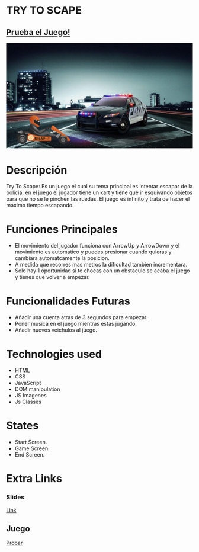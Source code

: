 # TRY TO SCAPE

## [Prueba el Juego!](https://adripriego.github.io/try-to-escape/)

![Portada](./img/portada.png)


# Descripción

Try To Scape: Es un juego el cual su tema principal es intentar escapar de la policia, en el juego el jugador tiene un kart y tiene que ir esquivando objetos para que no se le pinchen las ruedas. El juego es infinito y trata de hacer el maximo tiempo escapando.


# Funciones Principales

- El movimiento del jugador funciona con ArrowUp y ArrowDown y el movimiento es automatico y puedes presionar cuando quieras y cambiara automatcamente la posicion.
- A medida que recorres mas metros la dificultad tambien incrementara.
- Solo hay 1 oportunidad si te chocas con un obstaculo se acaba el juego y tienes que volver a empezar.

# Funcionalidades Futuras

- Añadir una cuenta atras de 3 segundos para empezar.
- Poner musica en el juego mientras estas jugando.
- Añadir nuevos veichulos al juego.

# Technologies used

- HTML
- CSS
- JavaScript
- DOM manipulation
- JS Imagenes
- Js Classes 


# States

- Start Screen.
- Game Screen.
- End Screen.

# Extra Links 

### Slides
[Link](https://www.canva.com/design/DAF8Suq9ifU/Ly3aYAR_BmxOedkLADI6Jw/view?utm_content=DAF8Suq9ifU&utm_campaign=designshare&utm_medium=link&utm_source=editor)

## Juego
[Probar](https://adripriego.github.io/try-to-escape/)